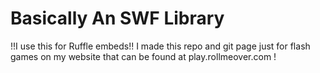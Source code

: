 # Basically An SWF Library
!!I use this for Ruffle embeds!!
I made this repo and git page just for flash games on my website that can be found at play.rollmeover.com !
